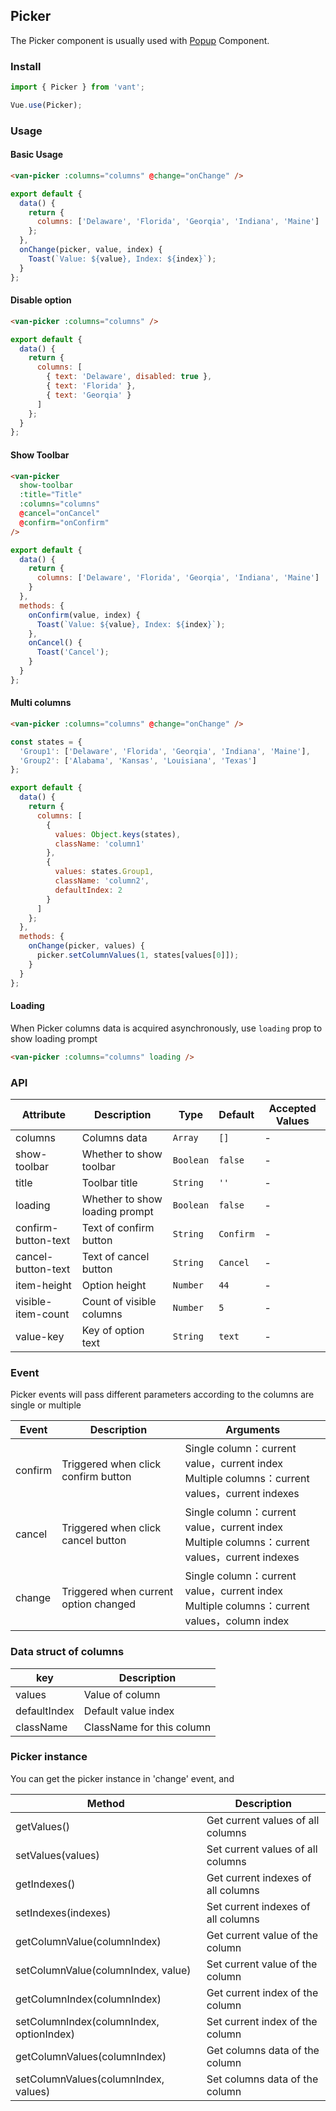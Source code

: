 ## Picker
The Picker component is usually used with [Popup](#/en-US/popup) Component.

### Install
``` javascript
import { Picker } from 'vant';

Vue.use(Picker);
```

### Usage

#### Basic Usage

```html
<van-picker :columns="columns" @change="onChange" />
```

```javascript
export default {
  data() {
    return {
      columns: ['Delaware', 'Florida', 'Georqia', 'Indiana', 'Maine']
    };
  },
  onChange(picker, value, index) {
    Toast(`Value: ${value}, Index: ${index}`);
  }
};
```

#### Disable option

```html
<van-picker :columns="columns" />
```

```javascript
export default {
  data() {
    return {
      columns: [
        { text: 'Delaware', disabled: true },
        { text: 'Florida' },
        { text: 'Georqia' }
      ]
    };
  }
};
```

#### Show Toolbar

```html
<van-picker
  show-toolbar
  :title="Title"
  :columns="columns"
  @cancel="onCancel"
  @confirm="onConfirm"
/>
```

```javascript
export default {
  data() {
    return {
      columns: ['Delaware', 'Florida', 'Georqia', 'Indiana', 'Maine']
    }
  },
  methods: {
    onConfirm(value, index) {
      Toast(`Value: ${value}, Index: ${index}`);
    },
    onCancel() {
      Toast('Cancel');
    }
  }
};
```

#### Multi columns

```html
<van-picker :columns="columns" @change="onChange" />
```

```javascript
const states = {
  'Group1': ['Delaware', 'Florida', 'Georqia', 'Indiana', 'Maine'],
  'Group2': ['Alabama', 'Kansas', 'Louisiana', 'Texas']
};

export default {
  data() {
    return {
      columns: [
        {
          values: Object.keys(states),
          className: 'column1'
        },
        {
          values: states.Group1,
          className: 'column2',
          defaultIndex: 2
        }
      ]
    };
  },
  methods: {
    onChange(picker, values) {
      picker.setColumnValues(1, states[values[0]]);
    }
  }
};
```

#### Loading
When Picker columns data is acquired asynchronously, use `loading` prop to show loading prompt

```html
<van-picker :columns="columns" loading />
```

### API

| Attribute | Description | Type | Default | Accepted Values |
|-----------|-----------|-----------|-------------|-------------|
| columns | Columns data | `Array` | `[]` | - |
| show-toolbar | Whether to show toolbar | `Boolean` | `false` | - |
| title | Toolbar title | `String` | `''` | - |
| loading | Whether to show loading prompt | `Boolean` | `false` | - |
| confirm-button-text | Text of confirm button | `String` | `Confirm` | - |
| cancel-button-text | Text of cancel button | `String` | `Cancel` | - |
| item-height | Option height | `Number` | `44` | - |
| visible-item-count | Count of visible columns | `Number` | `5` | - |
| value-key | Key of option text | `String` | `text` | - |

### Event
Picker events will pass different parameters according to the columns are single or multiple

| Event | Description | Arguments |
|-----------|-----------|-----------|
| confirm | Triggered when click confirm button | Single column：current value，current index<br>Multiple columns：current values，current indexes |
| cancel | Triggered when click cancel button | Single column：current value，current index<br>Multiple columns：current values，current indexes |
| change | Triggered when current option changed | Single column：current value，current index<br>Multiple columns：current values，column index |


### Data struct of columns

| key | Description |
|-----------|-----------|
| values | Value of column |
| defaultIndex | Default value index |
| className | ClassName for this column |

### Picker instance
You can get the picker instance in 'change' event, and 

| Method | Description |
|-----------|-----------|
| getValues() | Get current values of all columns |
| setValues(values) | Set current values of all columns |
| getIndexes() | Get current indexes of all columns |
| setIndexes(indexes) | Set current indexes of all columns |
| getColumnValue(columnIndex) | Get current value of the column |
| setColumnValue(columnIndex, value) | Set current value of the column |
| getColumnIndex(columnIndex) | Get current index of the column |
| setColumnIndex(columnIndex, optionIndex) | Set current index of the column |
| getColumnValues(columnIndex) | Get columns data of the column |
| setColumnValues(columnIndex, values) | Set columns data of the column |
